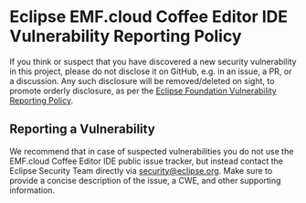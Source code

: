 # Eclipse EMF.cloud Coffee Editor IDE Vulnerability Reporting Policy

If you think or suspect that you have discovered a new security vulnerability in this project, please do not disclose it on GitHub, e.g. in an issue, a PR, or a discussion. Any such disclosure will be removed/deleted on sight, to promote orderly disclosure, as per the [Eclipse Foundation Vulnerability Reporting Policy](https://www.eclipse.org/security/policy.php).

## Reporting a Vulnerability

We recommend that in case of suspected vulnerabilities you do not use the EMF.cloud Coffee Editor IDE public issue tracker, but instead contact the Eclipse Security Team directly via security@eclipse.org.
Make sure to provide a concise description of the issue, a CWE, and other supporting information.

